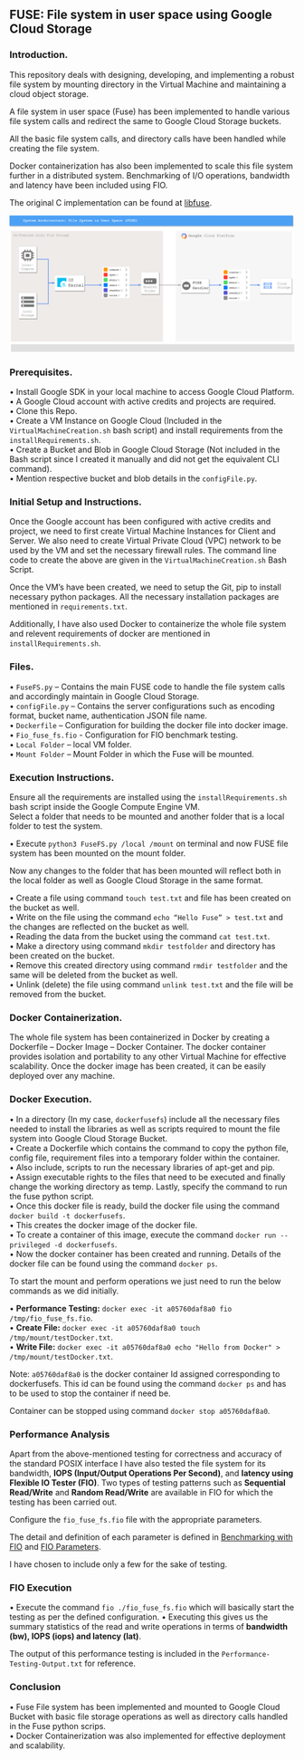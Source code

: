 ## FUSE: File system in user space using Google Cloud Storage

### Introduction.
This repository deals with designing, developing, and implementing a robust file system by mounting directory in the Virtual Machine and maintaining a cloud object storage. 

A file system in user space (Fuse) has been implemented to handle various file system calls and redirect the same to Google Cloud Storage buckets. 

All the basic file system calls, and directory calls have been handled while creating the file system. 

Docker containerization has also been implemented to scale this file system further in a distributed system. Benchmarking of I/O operations, bandwidth and latency have been included using FIO.

The original C implementation can be found at [libfuse][3].

![System Architecture - FUSE](./GCP-FUSE.png)

### Prerequisites.  
•	Install Google SDK in your local machine to access Google Cloud Platform.    
•	A Google Cloud account with active credits and projects are required.  
•	Clone this Repo.  
•	Create a VM Instance on Google Cloud (Included in the `VirtualMachineCreation.sh` bash script) and install requirements from the `installRequirements.sh`.  
•	Create a Bucket and Blob in Google Cloud Storage (Not included in the Bash script since I created it manually and did not get the equivalent CLI command).    
•	Mention respective bucket and blob details in the `configFile.py`.  

### Initial Setup and Instructions.
Once the Google account has been configured with active credits and project, we need to first create Virtual Machine Instances for Client and Server. We also need to create Virtual Private Cloud (VPC) network to be used by the VM and set the necessary firewall rules. The command line code to create the above are given in the `VirtualMachineCreation.sh` Bash Script. 

Once the VM’s have been created, we need to setup the Git, pip to install necessary python packages. All the necessary installation packages are mentioned in `requirements.txt`.

Additionally, I have also used Docker to containerize the whole file system and relevent requirements of docker are mentioned in `installRequirements.sh`.

### Files.
•	`FuseFS.py` – Contains the main FUSE code to handle the file system calls and accordingly maintain in Google Cloud Storage.  
•	`configFile.py` – Contains the server configurations such as encoding format, bucket name, authentication JSON file name.  
•	`Dockerfile` – Configuration for building the docker file into docker image.  
•	`Fio_fuse_fs.fio` - Configuration for FIO benchmark testing.  
•	`Local Folder` – local VM folder.  
•	`Mount Folder` – Mount Folder in which the Fuse will be mounted.  

### Execution Instructions.
Ensure all the requirements are installed using the `installRequirements.sh` bash script inside the Google Compute Engine VM.  
Select a folder that needs to be mounted and another folder that is a local folder to test the system.

•	Execute `python3 FuseFS.py /local /mount` on terminal and now FUSE file system has been mounted on the mount folder.

Now any changes to the folder that has been mounted will reflect both in the local folder as well as Google Cloud Storage in the same format.

•	Create a file using command `touch test.txt` and file has been created on the bucket as well.  
•	Write on the file using the command `echo “Hello Fuse” > test.txt` and the changes are reflected on the bucket as well.  
•	Reading the data from the bucket using the command `cat test.txt`.  
•	Make a directory using command `mkdir testfolder` and directory has been created on the bucket.  
•	Remove this created directory using command `rmdir testfolder` and the same will be deleted from the bucket as well.  
•	Unlink (delete) the file using command `unlink test.txt` and the file will be removed from the bucket.  

### Docker Containerization.

The whole file system has been containerized in Docker by creating a Dockerfile – Docker Image – Docker Container. The docker container provides isolation and portability to any other Virtual Machine for effective scalability. Once the docker image has been created, it can be easily deployed over any machine.

### Docker Execution.
•	In a directory (In my case, `dockerfusefs`) include all the necessary files needed to install the libraries as well as scripts required to mount the file system into Google Cloud Storage Bucket.  
•	Create a Dockerfile which contains the command to copy the python file, config file, requirement files into a temporary folder within the container.  
•	Also include, scripts to run the necessary libraries of apt-get and pip.  
•	Assign executable rights to the files that need to be executed and finally change the working directory as temp. Lastly, specify the command to run the fuse python script.  
•	Once this docker file is ready, build the docker file using the command `docker build -t dockerfusefs`.  
•	This creates the docker image of the docker file.  
•	To create a container of this image, execute the command `docker run --privileged -d dockerfusefs`.  
•	Now the docker container has been created and running. Details of the docker file can be found using the command `docker ps`.  

To start the mount and perform operations we just need to run the below commands as we did initially.

•	**Performance Testing:** `docker exec -it a05760daf8a0 fio /tmp/fio_fuse_fs.fio`.  
•	**Create File:** `docker exec -it a05760daf8a0 touch /tmp/mount/testDocker.txt`.  
•	**Write File:** `docker exec -it a05760daf8a0 echo "Hello from Docker" > /tmp/mount/testDocker.txt`.  

Note: `a05760daf8a0` is the docker container Id assigned corresponding to dockerfusefs. This id can be found using the command `docker ps` and has to be used to stop the container if need be.

Container can be stopped using command `docker stop a05760daf8a0`.

### Performance Analysis
Apart from the above-mentioned testing for correctness and accuracy of the standard POSIX interface I have also tested the file system for its bandwidth, **IOPS (Input/Output Operations Per Second)**, and **latency using Flexible IO Tester (FIO)**. Two types of testing patterns such as **Sequential Read/Write** and **Random Read/Write** are available in FIO for which the testing has been carried out.

Configure the `fio_fuse_fs.fio` file with the appropriate parameters.

The detail and definition of each parameter is defined in [Benchmarking with FIO][1] and [FIO Parameters][2].  

I have chosen to include only a few for the sake of testing.

### FIO Execution
•	Execute the command `fio ./fio_fuse_fs.fio` which will basically start the testing as per the defined configuration.
•	Executing this gives us the summary statistics of the read and write operations in terms of **bandwidth (bw), IOPS (iops) and latency (lat)**.  

The output of this performance testing is included in the `Performance-Testing-Output.txt` for reference.  

### Conclusion  
•	Fuse File system has been implemented and mounted to Google Cloud Bucket with basic file storage operations as well as directory calls handled in the Fuse python scrips.  
•	Docker Containerization was also implemented for effective deployment and scalability.  


[1]:    https://forums.servethehome.com/index.php?threads/benchmarking-with-fio-and-generating-graphs.7665/ "Benchmarking with FIO"
[2]:	https://portal.nutanix.com/page/documents/kbs/details?targetId=kA07V000000LX7xSAG "FIO Parameters"
[3]:    https://github.com/libfuse/libfuse/blob/master/example/passthrough.c#L196 "libfuse"